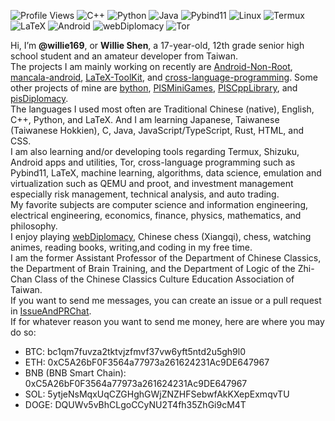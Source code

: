 ![Profile Views](https://komarev.com/ghpvc/?username=Willie169&color=brightgreen&label=Profile+Views&abbreviated=true)
![C++](https://img.shields.io/badge/C++-00599C)
![Python](https://img.shields.io/badge/Python-3776AB)
![Java](https://img.shields.io/badge/Java-F89820)
![Pybind11](https://img.shields.io/badge/Pybind11-A49B6B)
![Linux](https://img.shields.io/badge/Linux-FCC624)
![Termux](https://img.shields.io/badge/Termux-000000)
![LaTeX](https://img.shields.io/badge/LaTeX-008080)
![Android](https://img.shields.io/badge/Android-3DDC84)
![webDiplomacy](https://img.shields.io/badge/webDiplomacy-35781D)
![Tor](https://img.shields.io/badge/Tor-80449C)

Hi, I’m **@willie169**, or **Willie Shen**, a 17-year-old, 12th grade senior high school student and an amateur developer from Taiwan.\
The projects I am mainly working on recently are [Android-Non-Root](https://github.com/Willie169/Android-Non-Root), [mancala-android](https://github.com/Willie169/mancala-android), [LaTeX-ToolKit](https://github.com/Willie169/LaTeX-ToolKit), and [cross-language-programming](https://github.com/Willie169/cross-language-programming). Some other projects of mine are [bython](https://github.com/Willie169/bython), [PISMiniGames](https://github.com/PythonIsSlowOrg/PISMiniGames), [PISCppLibrary](https://github.com/PythonIsSlowOrg/PISCppLibrary), and [pisDiplomacy](https://github.com/PythonIsSlowOrg/pisDiplomacy).\
The languages I used most often are Traditional Chinese (native), English, C++, Python, and LaTeX. And I am learning Japanese, Taiwanese (Taiwanese Hokkien), C, Java, JavaScript/TypeScript, Rust, HTML, and CSS.\
I am also learning and/or developing tools regarding Termux, Shizuku, Android apps and utilities, Tor, cross-language programming such as Pybind11, LaTeX, machine learning, algorithms, data science, emulation and virtualization such as QEMU and proot, and investment management especially risk management, technical analysis, and auto trading.\
My favorite subjects are computer science and information engineering, electrical engineering, economics, finance, physics, mathematics, and philosophy.\
I enjoy playing [webDiplomacy](https://webdiplomacy.net/userprofile.php?userID=222135), Chinese chess (Xiangqi), chess, watching animes, reading books, writing,and coding in my free time.\
I am the former Assistant Professor of the Department of Chinese Classics, the Department of Brain Training, and the Department of Logic of the Zhi-Chan Class of the Chinese Classics Culture Education Association of Taiwan.\
If you want to send me messages, you can create an issue or a pull request in [IssueAndPRChat](https://github.com/Willie169/IssueAndPRChat).\
If for whatever reason you want to send me money, here are where you may do so:
- BTC:
  bc1qm7fuvza2tktvjzfmvf37vw6yft5ntd2u5gh9l0
- ETH:
  0xC5A26bF0F3564a77973a261624231Ac9DE647967
- BNB (BNB Smart Chain):
  0xC5A26bF0F3564a77973a261624231Ac9DE647967
- SOL:
  5ytjeNsMqxUqCZGHghGWjZNZHFSebwfAkKXepExmqvTU
- DOGE:
  DQUWv5vBhCLgoCCyNU2T4fh35ZhGi9cM4T